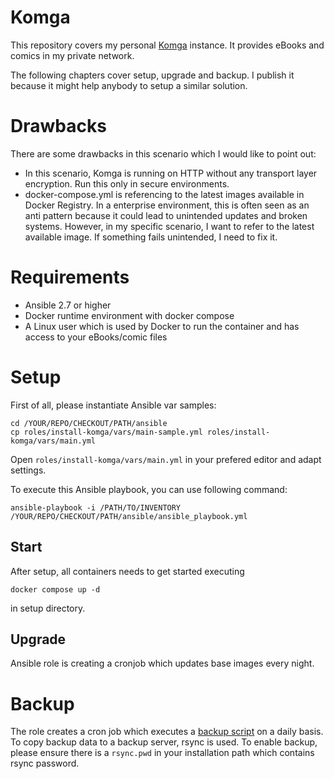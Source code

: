 # Komga

This repository covers my personal [Komga](https://komga.org/) instance. It provides eBooks and comics in my private network.

The following chapters cover setup, upgrade and backup. I publish it because it might help anybody to setup a similar solution.

# Drawbacks

There are some drawbacks in this scenario which I would like to point out:

* In this scenario, Komga is running on HTTP without any transport layer encryption. Run this only in secure environments.
* docker-compose.yml is referencing to the latest images available in Docker Registry. In a enterprise environment, this is often seen as an anti pattern because it could lead to unintended updates and broken systems. However, in my specific scenario, I want to refer to the latest available image. If something fails unintended, I need to fix it.

# Requirements

* Ansible 2.7 or higher
* Docker runtime environment with docker compose
* A Linux user which is used by Docker to run the container and has access to your eBooks/comic files

# Setup

First of all, please instantiate Ansible var samples:

```
cd /YOUR/REPO/CHECKOUT/PATH/ansible
cp roles/install-komga/vars/main-sample.yml roles/install-komga/vars/main.yml
```

Open `roles/install-komga/vars/main.yml` in your prefered editor and adapt settings.

To execute this Ansible playbook, you can use following command:

```
ansible-playbook -i /PATH/TO/INVENTORY /YOUR/REPO/CHECKOUT/PATH/ansible/ansible_playbook.yml
```

## Start

After setup, all containers needs to get started executing

```
docker compose up -d
```

in setup directory.

## Upgrade

Ansible role is creating a cronjob which updates base images every night.

# Backup

The role creates a cron job which executes a [backup script](/ansible/roles/install-komga/templates/backup_komga.sh.j2) on a daily basis. To copy backup data to a backup server, rsync is used. To enable backup, please ensure there is a `rsync.pwd` in your installation path which contains rsync password.